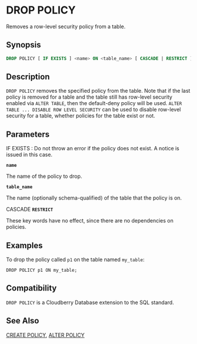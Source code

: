 # DROP POLICY

Removes a row-level security policy from a table.

## Synopsis

```sql
DROP POLICY [ IF EXISTS ] <name> ON <table_name> [ CASCADE | RESTRICT ]
```

## Description

`DROP POLICY` removes the specified policy from the table. Note that if the last policy is removed for a table and the table still has row-level security enabled via `ALTER TABLE`, then the default-deny policy will be used. `ALTER TABLE ... DISABLE ROW LEVEL SECURITY` can be used to disable row-level security for a table, whether policies for the table exist or not.

## Parameters

IF EXISTS
:   Do not throw an error if the policy does not exist. A notice is issued in this case.

**`name`**

The name of the policy to drop.

**`table_name`**

The name (optionally schema-qualified) of the table that the policy is on.

CASCADE
**`RESTRICT`**

These key words have no effect, since there are no dependencies on policies.

## Examples

To drop the policy called `p1` on the table named `my_table`:

```
DROP POLICY p1 ON my_table;
```

## Compatibility

`DROP POLICY` is a Cloudberry Database extension to the SQL standard.

## See Also

[CREATE POLICY](/docs/sql-statements/sql-stmt-create-policy.md), [ALTER POLICY](/docs/sql-statements/sql-stmt-alter-policy.md)



